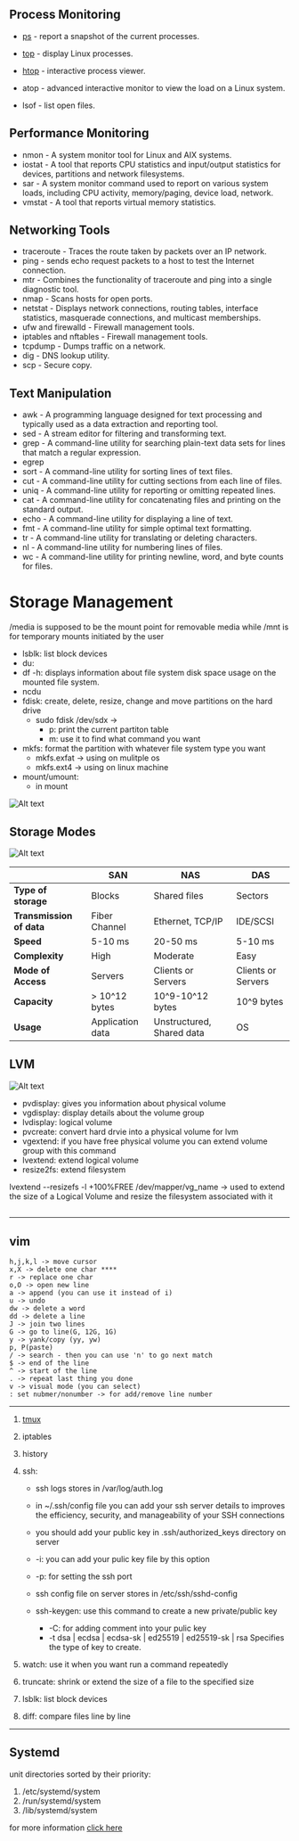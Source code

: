 ## Process Monitoring

- [ps](https://www.sysadmin.md/ps-cheatsheet.html) \- report a snapshot of the current processes.
    
- [top](https://gist.github.com/ericandrewlewis/4983670c508b2f6b181703df43438c37) \- display Linux processes.
    
- [htop](https://www.maketecheasier.com/power-user-guide-htop/) \- interactive process viewer.
    
- atop - advanced interactive monitor to view the load on a Linux system.
    
- lsof - list open files.
    

## Performance Monitoring

- nmon - A system monitor tool for Linux and AIX systems.
- iostat - A tool that reports CPU statistics and input/output statistics for devices, partitions and network filesystems.
- sar - A system monitor command used to report on various system loads, including CPU activity, memory/paging, device load, network.
- vmstat - A tool that reports virtual memory statistics.

## Networking Tools

- traceroute - Traces the route taken by packets over an IP network.
- ping - sends echo request packets to a host to test the Internet connection.
- mtr - Combines the functionality of traceroute and ping into a single diagnostic tool.
- nmap - Scans hosts for open ports.
- netstat - Displays network connections, routing tables, interface statistics, masquerade connections, and multicast memberships.
- ufw and firewalld - Firewall management tools.
- iptables and nftables - Firewall management tools.
- tcpdump - Dumps traffic on a network.
- dig - DNS lookup utility.
- scp - Secure copy.

## Text Manipulation

- awk - A programming language designed for text processing and typically used as a data extraction and reporting tool.
- sed - A stream editor for filtering and transforming text.
- grep - A command-line utility for searching plain-text data sets for lines that match a regular expression.
- egrep
- sort - A command-line utility for sorting lines of text files.
- cut - A command-line utility for cutting sections from each line of files.
- uniq - A command-line utility for reporting or omitting repeated lines.
- cat - A command-line utility for concatenating files and printing on the standard output.
- echo - A command-line utility for displaying a line of text.
- fmt - A command-line utility for simple optimal text formatting.
- tr - A command-line utility for translating or deleting characters.
- nl - A command-line utility for numbering lines of files.
- wc - A command-line utility for printing newline, word, and byte counts for files.

# Storage Management
/media is supposed to be the mount point for removable media while /mnt is for temporary mounts initiated by the user
- lsblk: list block devices
- du: 
- df -h: displays information about file system disk space usage on the mounted file system.
- ncdu
- fdisk: create, delete, resize, change and move partitions on the hard drive
    - sudo fdisk /dev/sdx ->
      - p: print the current partiton table
      - m: use it to find what command you want
- mkfs: format the partition with whatever file system type you want
   - mkfs.exfat -> using on mulitple os
   - mkfs.ext4 -> using on linux machine
- mount/umount: 
    - in mount 
  
![Alt text](image-1.png) 

## Storage Modes
![Alt text](image-2.png)

<table class="has-fixed-layout"><thead><tr><th></th><th> SAN</th><th> NAS</th><th> DAS</th></tr></thead><tbody><tr><td><strong>Type of storage</strong></td><td>Blocks</td><td>Shared files</td><td>Sectors</td></tr><tr><td><strong>Transmission of data</strong></td><td>Fiber Channel</td><td>Ethernet, TCP/IP</td><td>IDE/SCSI</td></tr><tr><td><strong>Speed</strong></td><td>5-10 ms</td><td>20-50 ms</td><td>5-10 ms</td></tr><tr><td><strong>Complexity</strong></td><td>High</td><td>Moderate</td><td>Easy</td></tr><tr><td><strong>Mode of Access</strong></td><td>Servers</td><td>Clients or Servers</td><td>Clients or Servers</td></tr><tr><td><strong>Capacity</strong></td><td>&gt; 10^12 bytes</td><td>10^9-10^12 bytes</td><td>10^9 bytes</td></tr><tr><td><strong>Usage</strong></td><td>Application data</td><td>Unstructured, Shared data</td><td>OS</td></tr></tbody></table>


## LVM
![Alt text](image.png)
* pvdisplay: gives you information about physical volume
* vgdisplay: display details about the volume group
* lvdisplay: logical volume
* pvcreate: convert hard drvie into a physical volume for lvm
* vgextend: if you have free physical volume you can extend volume group with this command 
* lvextend: extend logical volume
* resize2fs: extend filesystem
<nl>
lvextend --resizefs -l +100%FREE /dev/mapper/vg_name ->
used to extend the size of a Logical Volume and resize the filesystem associated with it

## 

* * *
    
##  vim 
    h,j,k,l -> move cursor 
    x,X -> delete one char ****
    r -> replace one char 
    o,O -> open new line
    a -> append (you can use it instead of i)
    u -> undo
    dw -> delete a word
    dd -> delete a line
    J -> join two lines
    G -> go to line(G, 12G, 1G)
    y -> yank/copy (yy, yw) 
    p, P(paste)
    / -> search - then you can use 'n' to go next match
    $ -> end of the line 
    ^ -> start of the line 
    . -> repeat last thing you done 
    v -> visual mode (you can select) 
    : set nubmer/nonumber -> for add/remove line number

* * *

1.  [tmux](https://danielmiessler.com/p/tmux)
    
2.  iptables
    
3.  history
4.  ssh:
    - ssh logs stores in /var/log/auth.log
    - in ~/.ssh/config file you can add your ssh server details to improves the efficiency, security, and manageability of your SSH connections 
    
    - you should add your public key in .ssh/authorized_keys directory on server
    - -i: you can add your pulic key file by this option
    - -p: for setting the ssh port
    - ssh config file on server stores in /etc/ssh/sshd-config
    - ssh-keygen: use this command to create a new private/public key
      - -C: for adding comment into your pulic key
      -  -t dsa | ecdsa | ecdsa-sk | ed25519 | ed25519-sk | rsa Specifies the type of key to create.


5. watch: use it when you want run a command repeatedly
6. truncate: shrink or extend the size of a file to the specified size
7. lsblk: list block devices
8. diff: compare files line by line


---
## Systemd
unit directories sorted by their priority:
1. /etc/systemd/system
2. /run/systemd/system
3. /lib/systemd/system

for more information [click here](https://access.redhat.com/documentation/en-us/red_hat_enterprise_linux/8/html/configuring_basic_system_settings/assembly_working-with-systemd-unit-files_configuring-basic-system-settings)